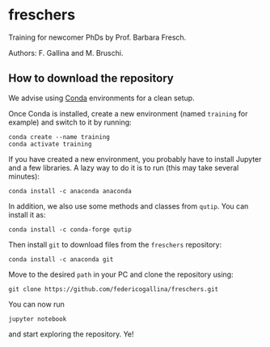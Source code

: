 # freschers
Training for newcomer PhDs by Prof. Barbara Fresch.

Authors: F. Gallina and M. Bruschi.

## How to download the repository
We advise using [Conda](https://www.anaconda.com/products/individual) environments for a clean setup.

Once Conda is installed, create a new environment (named `training` for example) and switch to it by running:
```
conda create --name training
conda activate training
```

If you have created a new environment, you probably have to install Jupyter and a few libraries.
A lazy way to do it is to run (this may take several minutes):
```
conda install -c anaconda anaconda
```

In addition, we also use some methods and classes from `qutip`.
You can install it as:
```
conda install -c conda-forge qutip
```

Then install `git` to download files from the `freschers` repository:
```
conda install -c anaconda git
```

Move to the desired `path` in your PC and clone the repository using:
```
git clone https://github.com/federicogallina/freschers.git
```

You can now run
```
jupyter notebook
```
and start exploring the repository. Ye!
